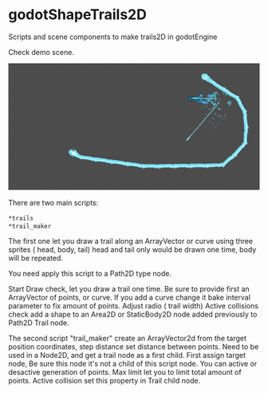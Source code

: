 # godotShapeTrails2D
Scripts and scene components to make trails2D in godotEngine

Check demo scene.

<img src="graphics/out.gif" />


There are two main scripts:

	*trails
	*trail_maker


The first one let you draw a trail along an ArrayVector or curve using three sprites ( head, body, tail)
head and tail only would be drawn one time, body will be repeated.


You need apply this script to a Path2D type node.


Start Draw check, let you draw a trail one time.
Be sure to provide first an ArrayVector of points, or curve.
If you add a curve change it bake interval parameter to fix amount of points.
Adjust radio ( trail  width)
Active collisions check add a shape to an Area2D or StaticBody2D node added previously to Path2D Trail node.


The second script "trail_maker" create an ArrayVector2d from  the target position coordinates, step distance set distance between points.
Need to be used in a Node2D, and get a trail node as a first child. 
First assign target node,  Be sure this node it's not a child of this script node.
You can active or desactive generation of points.
Max limit let you to limit total amount of points.
Active collision set this property in Trail child node. 

